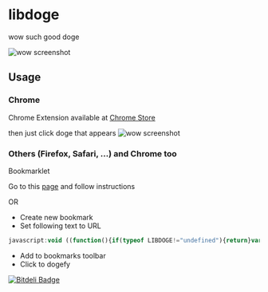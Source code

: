 libdoge
=======

wow such good doge

![wow screenshot](https://raw.github.com/ljalonen/libdoge/master/screenshots/libdoge.gif)

## Usage
### Chrome
Chrome Extension available at [Chrome Store][chromestore]


then just click doge that appears
![wow screenshot](https://raw.github.com/ljalonen/libdoge/master/screenshots/chrome-extension.png)


### Others (Firefox, Safari, ...) and Chrome too 

Bookmarklet

Go to this [page][bookmarklet] and follow instructions

OR

* Create new bookmark
* Set following text to URL

```javascript
javascript:void ((function(){if(typeof LIBDOGE!="undefined"){return}var b=document.createElement("script");b.setAttribute("src","https://raw.github.com/ljalonen/libdoge/master/libdoge/bookmarklet.min.js");document.body.appendChild(b)})());
```

* Add to bookmarks toolbar
* Click to dogefy


[![Bitdeli Badge](https://d2weczhvl823v0.cloudfront.net/ljalonen/libdoge/trend.png)](https://bitdeli.com/free "Bitdeli Badge")

   [chromestore]: https://chrome.google.com/webstore/detail/such-good-doge/ifbchccfedjkkhlnffjckaghjdpchhmo  "Chrome store"
   [bookmarklet]: https://rawgithub.com/ljalonen/libdoge/master/bookmarklet.html "Doge"
